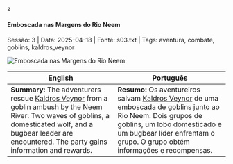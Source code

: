 ﻿z
#### Emboscada nas Margens do Rio Neem

Sessão: 3 | Data: 2025-04-18 | Fonte: s03.txt | Tags: aventura, combate, goblins, kaldros_veynor

![Emboscada nas Margens do Rio Neem](assets/location/location_blank.png)

| English | Português |
|---------|-----------|
| **Summary:** The adventurers rescue [Kaldros Veynor](kaldros_veynor.md) from a goblin ambush by the Neem River. Two waves of goblins, a domesticated wolf, and a bugbear leader are encountered. The party gains information and rewards. | **Resumo:** Os aventureiros salvam [Kaldros Veynor](kaldros_veynor.md) de uma emboscada de goblins junto ao Rio Neem. Dois grupos de goblins, um lobo domesticado e um bugbear líder enfrentam o grupo. O grupo obtém informações e recompensas. |



















